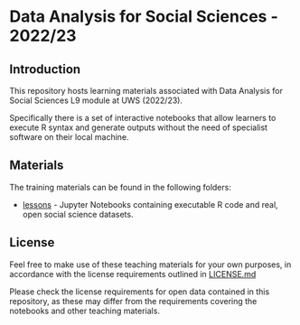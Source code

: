 # Data Analysis for Social Sciences - 2022/23

## Introduction

This repository hosts learning materials associated with Data Analysis for Social Sciences L9 module at UWS (2022/23). 

Specifically there is a set of interactive notebooks that allow learners to execute R syntax and generate outputs without the need of specialist software on their local machine.

## Materials

The training materials can be found in the following folders:
* [lessons](./lessons) - Jupyter Notebooks containing executable R code and real, open social science datasets.

## License

Feel free to make use of these teaching materials for your own purposes, in accordance with the license requirements outlined in [LICENSE.md](LICENSE.md)

Please check the license requirements for open data contained in this repository, as these may differ from the requirements covering the notebooks and other teaching materials.
